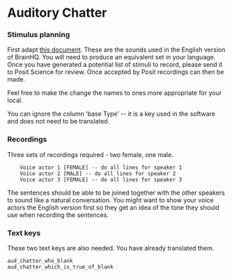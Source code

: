 Auditory Chatter
==================

### Stimulus planning
First adapt [this document](chatter.csv). These are the sounds used in the English version of BrainHQ. You will need to produce an equivalent set in your language. Once you have generated a potential list of stimuli to record, please send it to Posit Science for review. Once accepted by Posit recordings can then be made. 

Feel free to make the change the names to ones more appropriate for your local.

You can ignore the column ‘base Type’ -- it is a key used in the software and does not need to be translated. 

### Recordings
Three sets of recordings required - two female, one male.  
```
    Voice actor 1 [FEMALE] -- do all lines for speaker 1  
    Voice actor 2 [MALE] -- do all lines for speaker 2  
    Voice actor 3 [FEMALE] -- do all lines for speaker 3  
```
The sentences should be able to be joined together with the other speakers to sound like a natural conversation. You might want to show your voice actors the English version first so they get an idea of the tone they should use when recording the sentences. 

### Text keys
These two text keys are also needed. You have already translated them. 

    aud_chatter_who_blank
    aud_chatter_which_is_true_of_blank


